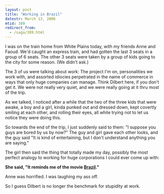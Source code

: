 ```yaml
---
layout: post
title: "Working in Brazil"
datestr: March 13, 2006
mtid: 389
redirect_from:
  - /saga/389.html
---
```


I was on the train home from White Plains today, with my friends Anne and Faoud.  We'd caught an express train, and had gotten the last 3 seats in a group of 6 seats.  The other 3 seats were taken by a group of kids going to the city for some reason.  (We didn't ask.)

The 3 of us were talking about work: The project I'm on, personalities we work with, and assorted idiocies perpetrated in the name of commerce in ways that only huge companies can manage.  Think Dilbert here, if you don't get it.  We were not really very quiet, and we were really going at it thru most of the trip.

As we talked, I noticed after a while that the two of the three kids that were awake, a boy and a girl, kinda punked out and dressed down, kept covertly smiling at each other, and rolling their eyes, all while trying not to let us notice they were doing this.

So towards the end of the trip, I just suddenly said to them: "I suppose you guys are bored by us by now?"
The guy and girl gave each other looks, and the guy said "It is kind of entertaining, but I don't understand anything you are saying."

The girl then said the thing that totally made my day, possibly the most perfect analogy to working for huge corporations I could ever come up with:

**She said, "It reminds me of the movie <a href="http://www.imdb.com/title/tt0088846/" title="IMDb: Brazil (1985)">Brazil</a>."**

Anne was horrified.  I was laughing my ass off.

So I guess Dilbert is no longer the benchmark for stupidity at work.
